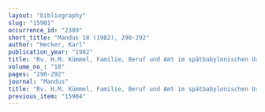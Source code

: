 ```yaml
---
layout: "bibliography"
slug: "15901"
occurrence_id: "2389"
short_title: "Mandus 18 (1982), 290-292"
author: "Hecker, Karl"
publication_year: "1982"
title: "Rv. H.M. Kümmel, Familie, Beruf und Amt im spätbabylonischen Uruk"
volume_no_: "18"
pages: "290-292"
journal: "Mandus"
title: "Rv. H.M. Kümmel, Familie, Beruf und Amt im spätbabylonischen Uruk"
previous_item: "15904"
---
```

